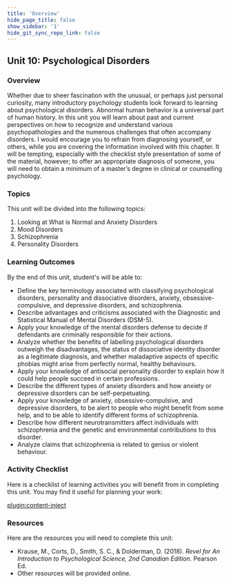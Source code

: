 ```yaml
---
title: 'Overview'
hide_page_title: false
show_sidebar: '1'
hide_git_sync_repo_link: false
---
```


## **Unit 10: Psychological Disorders**

### Overview

Whether due to sheer fascination with the unusual, or perhaps just personal curiosity, many introductory psychology students look forward to learning about psychological disorders. Abnormal human behavior is a universal part of human history. In this unit you will learn about past and current perspectives on how to recognize and understand various psychopathologies and the numerous challenges that often accompany disorders. I would encourage you to refrain from diagnosing yourself, or others, while you are covering the information involved with this chapter. It will be tempting, especially with the checklist style presentation of some of the material, however; to offer an appropriate diagnosis of someone, you will need to obtain a minimum of a master’s degree in clinical or counselling psychology.  

### Topics

This unit will be divided into the following topics:

 1. Looking at What is Normal and Anxiety Disorders
 2. Mood Disorders
 3. Schizophrenia
 4. Personality Disorders

### Learning Outcomes

By the end of this unit, student's will be able to:

- Define the key terminology associated with classifying psychological disorders, personality and dissociative disorders, anxiety, obsessive-compulsive, and depressive disorders, and schizophrenia.
- Describe advantages and criticisms associated with the Diagnostic and Statistical Manual of Mental Disorders (DSM-5).
- Apply your knowledge of the mental disorders defense to decide if defendants are criminally responsible for their actions.
- Analyze whether the benefits of labelling psychological disorders outweigh the disadvantages, the status of dissociative identity disorder as a legitimate diagnosis, and whether maladaptive aspects of specific phobias might arise from perfectly normal, healthy behaviours.
- Apply your knowledge of antisocial personality disorder to explain how it could help people succeed in certain professions.
- Describe the different types of anxiety disorders and how anxiety or depressive disorders can be self-perpetuating.
- Apply your knowledge of anxiety, obsessive-compulsive, and depressive disorders, to be alert to people who might benefit from some help, and to be able to identify different forms of schizophrenia.
- Describe how different neurotransmitters affect individuals with schizophrenia and the genetic and environmental contributions to this disorder.
- Analyze claims that schizophrenia is related to genius or violent behaviour.

### Activity Checklist

Here is a checklist of learning activities you will benefit from in
completing this unit. You may find it useful for planning your work:

[plugin:content-inject](_schedule)


### Resources

Here are the resources you will need to complete this unit:

- Krause, M., Corts, D., Smith, S. C., & Dolderman, D. (2018). *Revel for An Introduction to Psychological Science, 2nd Canadian Edition.* Pearson Ed.
- Other resources will be provided online.
